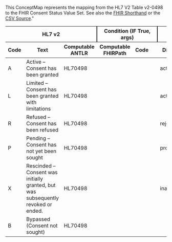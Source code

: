 
This ConceptMap represents the mapping from the HL7 V2 Table v2-0498 to the FHIR Consent Status Value Set. See also the <a href='https://github.com/HL7/v2-to-fhir/blob/master/tank/ConceptMap v2-0498 to Consent Status.fsh'>FHIR Shorthand</a> or the <a href='https://github.com/HL7/v2-to-fhir/blob/master/mappings/'>CSV Source</a>."
<table class='grid'><thead>
<tr><th colspan='3' style='border-right: 2px solid black;'>HL7 v2</th><th colspan='3' style='border-right: 2px solid black;'>Condition (IF True, args)</th><th colspan='4'>HL7 FHIR</th><th>Comments</th></tr>
<tr><th>Code</th><th>Text</th><th>Computable ANTLR</th><th>Computable FHIRPath</th><th>Code</th><th>&#xA0;</th><th>Display</th><th>Code System</th><th>&#xA0;</th></tr></thead>
<tbody>
<tr><td>A</td><td>Active – Consent has been granted</td><td style='border-right: 2px'>HL70498</td><td></td><td></td><td style='border-right: 2px'></td><td>active</td><td></td><td>Active</td><td>http://hl7.org/fhir/consent-state-codes</td><td></td></tr>
<tr><td>L</td><td>Limited – Consent has been granted with limitations</td><td style='border-right: 2px'>HL70498</td><td></td><td></td><td style='border-right: 2px'></td><td>active</td><td></td><td>Active</td><td>http://hl7.org/fhir/consent-state-codes</td><td></td></tr>
<tr><td>R</td><td>Refused – Consent has been refused</td><td style='border-right: 2px'>HL70498</td><td></td><td></td><td style='border-right: 2px'></td><td>rejected</td><td></td><td>Rejected</td><td>http://hl7.org/fhir/consent-state-codes</td><td></td></tr>
<tr><td>P</td><td>Pending – Consent has not yet been sought</td><td style='border-right: 2px'>HL70498</td><td></td><td></td><td style='border-right: 2px'></td><td>proposed</td><td></td><td>Proposed</td><td>http://hl7.org/fhir/consent-state-codes</td><td></td></tr>
<tr><td>X</td><td>Rescinded – Consent was initially granted, but was subsequently revoked or ended.</td><td style='border-right: 2px'>HL70498</td><td></td><td></td><td style='border-right: 2px'></td><td>inactive</td><td></td><td>Inactivated</td><td>http://hl7.org/fhir/consent-state-codes</td><td></td></tr>
<tr><td>B</td><td>Bypassed (Consent not sought)</td><td style='border-right: 2px'>HL70498</td><td></td><td></td><td style='border-right: 2px'></td><td></td><td>??</td><td></td><td></td><td></td></tr>
</tbody></table>
